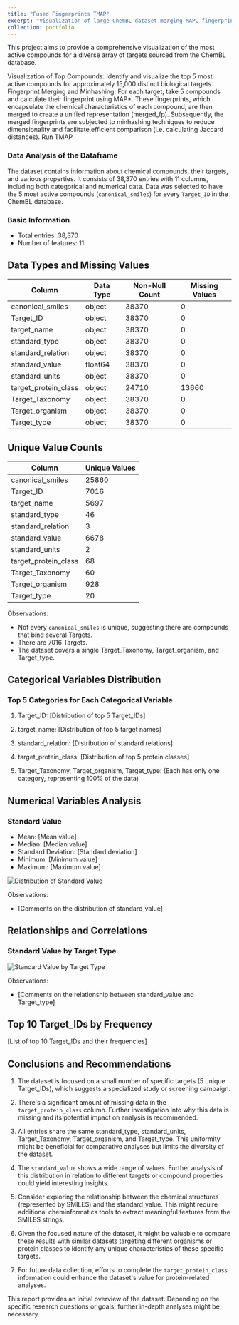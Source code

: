 ```yaml
---
title: "Fused Fingerprints TMAP"
excerpt: "Visualization of large ChemBL dataset merging MAPC fingerprints for every entry with same Target ID<br/><img src='/images/500x300.png'>"
collection: portfolio
---
```


This project aims to provide a comprehensive visualization of the most active compounds for a diverse array of targets sourced from the ChemBL database.

Visualization of Top Compounds: Identify and visualize the top 5 most active compounds for approximately 15,000 distinct biological targets.
Fingerprint Merging and Minhashing: For each target, take 5 compounds and calculate their fingerprint using MAP*. These fingerprints, which encapsulate the chemical characteristics of each compound, are then merged to create a unified representation (merged_fp). Subsequently, the merged fingerprints are subjected to minhashing techniques to reduce dimensionality and facilitate efficient comparison (i.e. calculating Jaccard distances).
Run TMAP



### Data Analysis of the Dataframe

The dataset contains information about chemical compounds, their targets, and various properties. It consists of 38,370 entries with 11 columns, including both categorical and numerical data. Data was selected to have the 5 most active compounds (`canonical_smiles`) for every `Target_ID` in the ChemBL database.  

### Basic Information

- Total entries: 38,370
- Number of features: 11

## Data Types and Missing Values

| Column                | Data Type | Non-Null Count | Missing Values |
|-----------------------|-----------|----------------|----------------|
| canonical_smiles      | object    | 38370          | 0              |
| Target_ID             | object    | 38370          | 0              |
| target_name           | object    | 38370          | 0              |
| standard_type         | object    | 38370          | 0              |
| standard_relation     | object    | 38370          | 0              |
| standard_value        | float64   | 38370          | 0              |
| standard_units        | object    | 38370          | 0              |
| target_protein_class  | object    | 24710          | 13660          |
| Target_Taxonomy       | object    | 38370          | 0              |
| Target_organism       | object    | 38370          | 0              |
| Target_type           | object    | 38370          | 0              |


## Unique Value Counts

| Column                | Unique Values |
|-----------------------|---------------|
| canonical_smiles      | 25860         |
| Target_ID             | 7016          |
| target_name           | 5697          |
| standard_type         | 46            |
| standard_relation     | 3             |
| standard_value        | 6678          |
| standard_units        | 2             |
| target_protein_class  | 68            |
| Target_Taxonomy       | 60            |
| Target_organism       | 928           |
| Target_type           | 20            |

Observations:
- Not every `canonical_smiles` is unique, suggesting there are compounds that bind several Targets. 
- There are 7016 Targets.
- The dataset covers a single Target_Taxonomy, Target_organism, and Target_type.

## Categorical Variables Distribution

### Top 5 Categories for Each Categorical Variable

1. Target_ID:
   [Distribution of top 5 Target_IDs]

2. target_name:
   [Distribution of top 5 target names]

3. standard_relation:
   [Distribution of standard relations]

4. target_protein_class:
   [Distribution of top 5 protein classes]

5. Target_Taxonomy, Target_organism, Target_type:
   (Each has only one category, representing 100% of the data)

## Numerical Variables Analysis

### Standard Value

- Mean: [Mean value]
- Median: [Median value]
- Standard Deviation: [Standard deviation]
- Minimum: [Minimum value]
- Maximum: [Maximum value]

![Distribution of Standard Value](standard_value_distribution.png)

Observations:
- [Comments on the distribution of standard_value]

## Relationships and Correlations

### Standard Value by Target Type

![Standard Value by Target Type](standard_value_by_target_type.png)

Observations:
- [Comments on the relationship between standard_value and Target_type]

## Top 10 Target_IDs by Frequency

[List of top 10 Target_IDs and their frequencies]

## Conclusions and Recommendations

1. The dataset is focused on a small number of specific targets (5 unique Target_IDs), which suggests a specialized study or screening campaign.

2. There's a significant amount of missing data in the `target_protein_class` column. Further investigation into why this data is missing and its potential impact on analysis is recommended.

3. All entries share the same standard_type, standard_units, Target_Taxonomy, Target_organism, and Target_type. This uniformity might be beneficial for comparative analyses but limits the diversity of the dataset.

4. The `standard_value` shows a wide range of values. Further analysis of this distribution in relation to different targets or compound properties could yield interesting insights.

5. Consider exploring the relationship between the chemical structures (represented by SMILES) and the standard_value. This might require additional cheminformatics tools to extract meaningful features from the SMILES strings.

6. Given the focused nature of the dataset, it might be valuable to compare these results with similar datasets targeting different organisms or protein classes to identify any unique characteristics of these specific targets.

7. For future data collection, efforts to complete the `target_protein_class` information could enhance the dataset's value for protein-related analyses.

This report provides an initial overview of the dataset. Depending on the specific research questions or goals, further in-depth analyses might be necessary.
